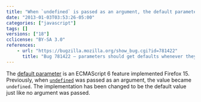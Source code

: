 ```yaml
---
title: "When `undefined` is passed as an argument, the default parameter will be used if any"
date: "2013-01-03T03:53:26-05:00"
categories: ["javascript"]
tags: []
versions: ["18"]
cclicense: "BY-SA 3.0"
references:
    - url: "https://bugzilla.mozilla.org/show_bug.cgi?id=781422"
      title: "Bug 781422 – parameters should get defaults whenever they are undefined"
---
```

The [default parameter](https://developer.mozilla.org/docs/Web/JavaScript/Reference/default_parameters) is an ECMAScript 6 feature implemented Firefox 15. Previously, when [`undefined`](https://developer.mozilla.org/docs/Web/JavaScript/Reference/Global_Objects/undefined) was passed as an argument, the value became `undefined`. The implementation has been changed to be the default value just like no argument was passed.
